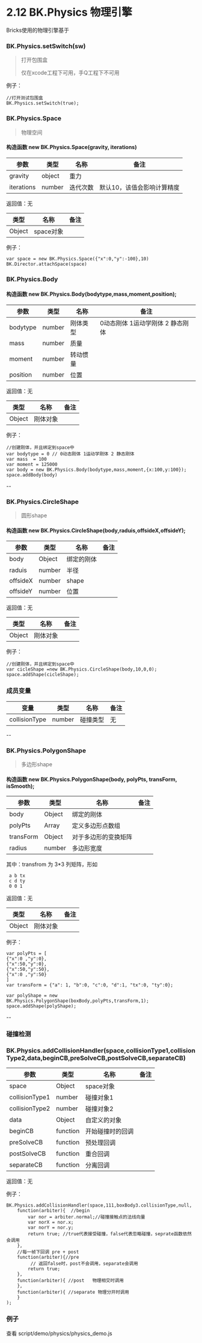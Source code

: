 # 2.12 BK.Physics 物理引擎
Bricks使用的物理引擎基于

### BK.Physics.setSwitch(sw)
>打开包围盒
>
>仅在xcode工程下可用，手Q工程下不可用
>

例子：

```
//打开测试包围盒
BK.Physics.setSwitch(true);
```

### BK.Physics.Space
>物理空间

#### 构造函数 new BK.Physics.Space(gravity, iterations)

参数  | 类型 |名称 | 备注
------------- | ------------- | -------------| -------------
gravity | object |重力|  
iterations | number |迭代次数 |  默认10，该值会影响计算精度
返回值：无

 类型 |名称 | 备注
------------- | ------------- | -------------
 Object |space对象 |
例子：

	var space = new BK.Physics.Space({"x":0,"y":-100},10)
	BK.Director.attachSpace(space)
 

### BK.Physics.Body

#### 构造函数 new BK.Physics.Body(bodytype,mass,moment,position);

参数  | 类型 |名称 | 备注
------------- | ------------- | -------------| -------------
bodytype |number | 刚体类型 |   0动态刚体 1运动学刚体 2 静态刚体
mass | number |质量 | 
moment | number |转动惯量 | 
position | number |位置| 

返回值：无

 类型 |名称 | 备注
------------- | ------------- | -------------
 Object |刚体对象 |
例子：

	//创建刚体，并且绑定到space中
  	var bodytype = 0 // 0动态刚体 1运动学刚体 2 静态刚体
    var mass  = 100
    var moment = 125000
    var body = new BK.Physics.Body(bodytype,mass,moment,{x:100,y:100});
    space.addBody(body)
 

--

###  BK.Physics.CircleShape
>圆形shape

#### 构造函数 new  BK.Physics.CircleShape(body,raduis,offsideX,offsideY);

参数  | 类型 |名称 | 备注
------------- | ------------- | -------------| -------------
body |Object | 绑定的刚体 |  
raduis | number | 半径 | 
offsideX | number | shape | 
offsideY | number |位置| 

返回值：无

 类型 |名称 | 备注
------------- | ------------- | -------------
 Object |刚体对象 |
例子：

	//创建刚体，并且绑定到space中
    var cicleShape =new BK.Physics.CircleShape(body,10,0,0);
    space.addShape(cicleShape);



### 成员变量
变量  | 类型 |名称 | 备注
------------- | ------------- | -------------| -------------
collisionType | number | 碰撞类型| 无

--



###  BK.Physics.PolygonShape
>多边形shape

#### 构造函数 new  BK.Physics.PolygonShape(body, polyPts, transForm, isSmooth);

参数  | 类型 |名称 | 备注
------------- | ------------- | -------------| -------------
body |Object | 绑定的刚体 |  
polyPts | Array | 定义多边形点数组 | 
transForm | Object | 对于多边形的变换矩阵 | 
radius | number |多边形宽度| 


其中：transfrom 为 3*3 列矩阵，形如

	 a b tx
	 c d ty
	 0 0 1


返回值：无

 类型 |名称 | 备注
------------- | ------------- | -------------
 Object |刚体对象 |
例子：

	var polyPts = [
    {"x":0 ,"y":0},
    {"x":50,"y":0},
    {"x":50,"y":50},
    {"x":0 ,"y":50}
	]
	var transForm = {"a": 1, "b":0, "c":0, "d":1, "tx":0, "ty":0};
		
	var polyShape = new BK.Physics.PolygonShape(boxBody,polyPts,transForm,1);
	space.addShape(polyShape);


--
###  碰撞检测
###  BK.Physics.addCollisionHandler(space,collisionType1,collisionType2,data,beginCB,preSolveCB,postSolveCB,separateCB)

参数  | 类型 |名称 | 备注
------------- | ------------- | -------------| -------------
space | Object | space对象|  
collisionType1 | number | 碰撞对象1|  
collisionType2 | number | 碰撞对象2|  
data | Object | 自定义的对象|  
beginCB | function | 开始碰撞时的回调|  
preSolveCB | function |预处理回调|  
postSolveCB | function | 重合回调|  
separateCB | function | 分离回调|  
返回值：无

例子：

	BK.Physics.addCollisionHandler(space,111,boxBody3.collisionType,null,
	    function(arbiter){  //begin
	        var nor = arbiter.normal;//碰撞接触点的法线向量
	        var norX = nor.x;
	        var norY = nor.y;
	        return true; //true代表接受碰撞，false代表忽略碰撞，seprate函数依然会调用
	    },
	    //每一帧下回调 pre + post 
	    function(arbiter){//pre   
	         // 返回false时，post不会调用，separate会调用
	        return true;
	    },
	    function(arbiter){ //post   物理相交时调用
	    },
	    function(arbiter){ //separate 物理分开时调用
	    }
	);

### 例子
查看 script/demo/physics/physics_demo.js 